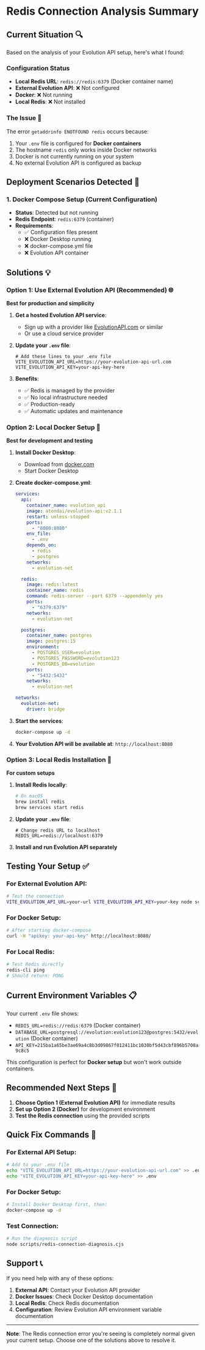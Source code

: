 # Redis Connection Analysis Summary

## Current Situation 🔍

Based on the analysis of your Evolution API setup, here's what I found:

### Configuration Status
- **Local Redis URL**: `redis://redis:6379` (Docker container name)
- **External Evolution API**: ❌ Not configured
- **Docker**: ❌ Not running
- **Local Redis**: ❌ Not installed

### The Issue 🚨
The error `getaddrinfo ENOTFOUND redis` occurs because:

1. Your `.env` file is configured for **Docker containers**
2. The hostname `redis` only works inside Docker networks
3. Docker is not currently running on your system
4. No external Evolution API is configured as backup

## Deployment Scenarios Detected 🎯

### 1. Docker Compose Setup (Current Configuration)
- **Status**: Detected but not running
- **Redis Endpoint**: `redis:6379` (container)
- **Requirements**:
  - ✅ Configuration files present
  - ❌ Docker Desktop running
  - ❌ docker-compose.yml file
  - ❌ Evolution API container

## Solutions 💡

### Option 1: Use External Evolution API (Recommended) 🌐
**Best for production and simplicity**

1. **Get a hosted Evolution API service**:
   - Sign up with a provider like [EvolutionAPI.com](https://evolutionapi.com) or similar
   - Or use a cloud service provider

2. **Update your `.env` file**:
   ```env
   # Add these lines to your .env file
   VITE_EVOLUTION_API_URL=https://your-evolution-api-url.com
   VITE_EVOLUTION_API_KEY=your-api-key-here
   ```

3. **Benefits**:
   - ✅ Redis is managed by the provider
   - ✅ No local infrastructure needed
   - ✅ Production-ready
   - ✅ Automatic updates and maintenance

### Option 2: Local Docker Setup 🐳
**Best for development and testing**

1. **Install Docker Desktop**:
   - Download from [docker.com](https://docs.docker.com/desktop/install/mac-install/)
   - Start Docker Desktop

2. **Create docker-compose.yml**:
   ```yaml
   services:
     api:
       container_name: evolution_api
       image: atendai/evolution-api:v2.1.1
       restart: unless-stopped
       ports:
         - "8080:8080"
       env_file:
         - .env
       depends_on:
         - redis
         - postgres
       networks:
         - evolution-net

     redis:
       image: redis:latest
       container_name: redis
       command: redis-server --port 6379 --appendonly yes
       ports:
         - "6379:6379"
       networks:
         - evolution-net

     postgres:
       container_name: postgres
       image: postgres:15
       environment:
         - POSTGRES_USER=evolution
         - POSTGRES_PASSWORD=evolution123
         - POSTGRES_DB=evolution
       ports:
         - "5432:5432"
       networks:
         - evolution-net

   networks:
     evolution-net:
       driver: bridge
   ```

3. **Start the services**:
   ```bash
   docker-compose up -d
   ```

4. **Your Evolution API will be available at**: `http://localhost:8080`

### Option 3: Local Redis Installation 🔴
**For custom setups**

1. **Install Redis locally**:
   ```bash
   # On macOS
   brew install redis
   brew services start redis
   ```

2. **Update your `.env` file**:
   ```env
   # Change redis URL to localhost
   REDIS_URL=redis://localhost:6379
   ```

3. **Install and run Evolution API separately**

## Testing Your Setup ✅

### For External Evolution API:
```bash
# Test the connection
VITE_EVOLUTION_API_URL=your-url VITE_EVOLUTION_API_KEY=your-key node scripts/test-redis-connection.cjs
```

### For Docker Setup:
```bash
# After starting docker-compose
curl -H "apikey: your-api-key" http://localhost:8080/
```

### For Local Redis:
```bash
# Test Redis directly
redis-cli ping
# Should return: PONG
```

## Current Environment Variables 📋

Your current `.env` file shows:
- `REDIS_URL=redis://redis:6379` (Docker container)
- `DATABASE_URL=postgresql://evolution:evolution123@postgres:5432/evolution` (Docker container)
- `API_KEY=215ba1a65be3ae69a4c8b3d09867f012411bc1030bf5d43cbf896b5708a9c8c5`

This configuration is perfect for **Docker setup** but won't work outside containers.

## Recommended Next Steps 🚀

1. **Choose Option 1 (External Evolution API)** for immediate results
2. **Set up Option 2 (Docker)** for development environment
3. **Test the Redis connection** using the provided scripts

## Quick Fix Commands 🔧

### For External API Setup:
```bash
# Add to your .env file
echo "VITE_EVOLUTION_API_URL=https://your-evolution-api-url.com" >> .env
echo "VITE_EVOLUTION_API_KEY=your-api-key-here" >> .env
```

### For Docker Setup:
```bash
# Install Docker Desktop first, then:
docker-compose up -d
```

### Test Connection:
```bash
# Run the diagnosis script
node scripts/redis-connection-diagnosis.cjs
```

## Support 📞

If you need help with any of these options:
1. **External API**: Contact your Evolution API provider
2. **Docker Issues**: Check Docker Desktop documentation
3. **Local Redis**: Check Redis documentation
4. **Configuration**: Review Evolution API environment variable documentation

---

**Note**: The Redis connection error you're seeing is completely normal given your current setup. Choose one of the solutions above to resolve it. 